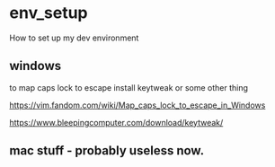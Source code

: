 # env_setup
How to set up my dev environment

## windows

to map caps lock to escape install keytweak or some other thing

https://vim.fandom.com/wiki/Map_caps_lock_to_escape_in_Windows

https://www.bleepingcomputer.com/download/keytweak/

## mac stuff - probably useless now.
<!-- 
* Install usb overdrive http://www.usboverdrive.com/USBOverdrive/Download.html
  * It requires a restart
  * Change the mouse scrolling behavior to 3 lines up and 3 lines down
  * If on high sierra, usb overdrive will handle no acceleration; if on earlier, maybe try installing smoothmouse
    * Set mouse sensitivity to about 75% (5 ticks from the right)
  * If on high sierra, you need to install cursorsense to turn off mousepad acceleration 
    http://plentycom.jp/en/cursorsense/download.php i think the correct setting is 1955
* Install homebrew
* Start installing node 
* Install karabiner 
  * I don't remember why i use this other than when using a windows keyboard for a mac
* Remap caps lock to escape in system prefs
* Install iterm2
  * Set up keyboard shortcuts for moving between panes with vim keys
  * Set option to meta. from https://www.iterm2.com/faq.html :
    1. Go to Preferences->Profiles tab. 
    2. Select your profile on the left, and then open the Keyboard tab. 
    3. At the bottom is a set of buttons that lets you select the behavior of the Option key. 
    4. For most users, Esc+ will be the best choice.
  * Just set the color scheme to solarized light in iterm2 preferences. don't download a vim color scheme
    * optionally download another color scheme:
      https://github.com/mbadolato/iTerm2-Color-Schemes
  * Change the background color to something around #ddd6c0
  * Install nerd fonts like this
    * `cd ~/Library/Fonts && curl -fLo "Droid Sans Mono for Powerline Nerd Font Complete.otf" https://raw.githubusercontent.com/ryanoasis/nerd-fonts/master/patched-fonts/DroidSansMono/complete/Droid%20Sans%20Mono%20for%20Powerline%20Nerd%20Font%20Complete.otf`
    * in iterm2 preferences go to the 'text' tab and change the non-ascii font to Droid Sans Mono for Powerline... etc.
* Run `git init` to make a popup which installs apple developer tools (takes a while)
  * configure text editor: `git config --global core.editor /usr/bin/vim`
  * configure pushing/pulling style: `git config push.default current`
* Install vundle https://github.com/VundleVim/Vundle.vim
* Install nvim (?)
* Generate ssh key and add to github https://help.github.com/articles/connecting-to-github-with-ssh/
* Install spectacle
* Install vscode
* Run `sh update_dotfiles_locally.sh`
    
## New things for 2020

#### The dorky laser pointer trackball mouse needs:
  1. Add a new keyboard device in usb overdrive, overwrite the 'return' key 
     (currently ctrl+up for look at all windows)
  2. Go to system preferences mouse settings and switch left and right click
     (or don't) (there's nothing more to do with the stupid thing because
     it's considered a keyboard and usb overdrive can't figure it out)

#### Chrome settings

1. Go to chrome://flags/#omnibox-context-menu-show-full-urls
2. Set to enabled
3. Right click the address bar and select "always show full urls"
    1. Sigh
4. Cmd+f around in chrome://flags for other "omnibox" settings to turn
    off bullshit

## Old stuff

* `brew install libuv` may have helped omnisharp work
* open a .cs file to start omnisharp, run `:OmniSharpInstall 'v1.32.1'` because the latest version has problems with sierra
* Manually install YouCompleteMe in its `~/.vim/bundle/` path, apply an extra argument to allow for C# completions
* make a file "omnisharp.json" at ~/.omnisharp/omnisharp.json 
 -->
